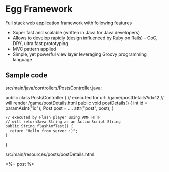 Egg Framework
=============

Full stack web application framework with following features

 * Super fast and scalable (written in Java for Java developers)
 * Allows to develop rapidly (design influenced by Ruby on Rails) - CoC, DRY, ultra fast prototyping
 * MVC pattern applied
 * Simple, yet powerful view layer leveraging Groovy programming language

 
Sample code
-----------

src/main/java/controllers/PostsController.java:

  public class PostsController {
    // executed for url: /game/postDetails?id=12
    // will render /game/postDetails.html
    public void postDetails() {
      int id = paramAsInt("id");
      Post post = ....
      attr("post", post);
    }
    
    // executed by Flash player using AMF HTTP
    // will returnJava String as an ActionScript String
    public String flashAmfTest() {
      return "Hello from server :)";
	}
  }

src/main/resources/posts/postDetails.html:

  <html>
  <body>
  	<%= post %>
  </body>
  </html>
